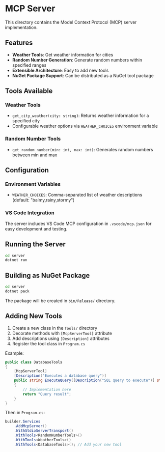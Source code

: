 # MCP Server

This directory contains the Model Context Protocol (MCP) server implementation.

## Features

- **Weather Tools**: Get weather information for cities
- **Random Number Generation**: Generate random numbers within specified ranges
- **Extensible Architecture**: Easy to add new tools
- **NuGet Package Support**: Can be distributed as a NuGet tool package

## Tools Available

### Weather Tools
- `get_city_weather(city: string)`: Returns weather information for a specified city
- Configurable weather options via `WEATHER_CHOICES` environment variable

### Random Number Tools
- `get_random_number(min: int, max: int)`: Generates random numbers between min and max

## Configuration

### Environment Variables
- `WEATHER_CHOICES`: Comma-separated list of weather descriptions (default: "balmy,rainy,stormy")

### VS Code Integration
The server includes VS Code MCP configuration in `.vscode/mcp.json` for easy development and testing.

## Running the Server

```bash
cd server
dotnet run
```

## Building as NuGet Package

```bash
cd server
dotnet pack
```

The package will be created in `bin/Release/` directory.

## Adding New Tools

1. Create a new class in the `Tools/` directory
2. Decorate methods with `[McpServerTool]` attribute
3. Add descriptions using `[Description]` attributes
4. Register the tool class in `Program.cs`

Example:
```csharp
public class DatabaseTools
{
    [McpServerTool]
    [Description("Executes a database query")]
    public string ExecuteQuery([Description("SQL query to execute")] string query)
    {
        // Implementation here
        return "Query result";
    }
}
```

Then in `Program.cs`:
```csharp
builder.Services
    .AddMcpServer()
    .WithStdioServerTransport()
    .WithTools<RandomNumberTools>()
    .WithTools<WeatherTools>()
    .WithTools<DatabaseTools>(); // Add your new tool
```
